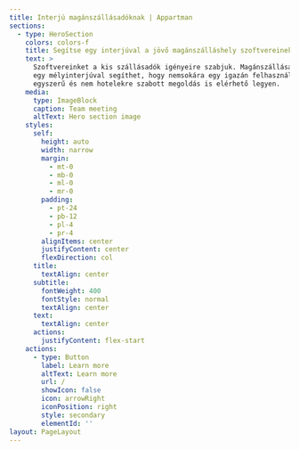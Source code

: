 ```yaml
---
title: Interjú magánszállásadóknak | Appartman
sections:
  - type: HeroSection
    colors: colors-f
    title: Segítse egy interjúval a jövő magánszálláshely szoftvereinek létrejöttét
    text: >
      Szoftvereinket a kis szállásadók igényeire szabjuk. Magánszállásadóként
      egy mélyinterjúval segíthet, hogy nemsokára egy igazán felhasználóbarát,
      egyszerű és nem hotelekre szabott megoldás is elérhető legyen.
    media:
      type: ImageBlock
      caption: Team meeting
      altText: Hero section image
    styles:
      self:
        height: auto
        width: narrow
        margin:
          - mt-0
          - mb-0
          - ml-0
          - mr-0
        padding:
          - pt-24
          - pb-12
          - pl-4
          - pr-4
        alignItems: center
        justifyContent: center
        flexDirection: col
      title:
        textAlign: center
      subtitle:
        fontWeight: 400
        fontStyle: normal
        textAlign: center
      text:
        textAlign: center
      actions:
        justifyContent: flex-start
    actions:
      - type: Button
        label: Learn more
        altText: Learn more
        url: /
        showIcon: false
        icon: arrowRight
        iconPosition: right
        style: secondary
        elementId: ''
layout: PageLayout
---
```

